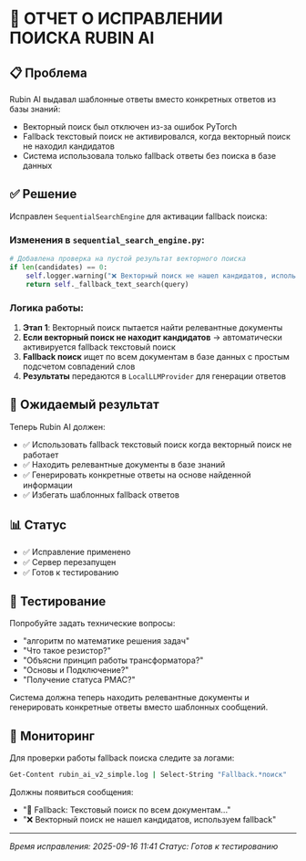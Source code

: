 # 🔧 ОТЧЕТ О ИСПРАВЛЕНИИ ПОИСКА RUBIN AI

## 📋 **Проблема**
Rubin AI выдавал шаблонные ответы вместо конкретных ответов из базы знаний:
- Векторный поиск был отключен из-за ошибок PyTorch
- Fallback текстовый поиск не активировался, когда векторный поиск не находил кандидатов
- Система использовала только fallback ответы без поиска в базе данных

## ✅ **Решение**
Исправлен `SequentialSearchEngine` для активации fallback поиска:

### **Изменения в `sequential_search_engine.py`:**
```python
# Добавлена проверка на пустой результат векторного поиска
if len(candidates) == 0:
    self.logger.warning("❌ Векторный поиск не нашел кандидатов, используем fallback")
    return self._fallback_text_search(query)
```

### **Логика работы:**
1. **Этап 1**: Векторный поиск пытается найти релевантные документы
2. **Если векторный поиск не находит кандидатов** → автоматически активируется fallback текстовый поиск
3. **Fallback поиск** ищет по всем документам в базе данных с простым подсчетом совпадений слов
4. **Результаты** передаются в `LocalLLMProvider` для генерации ответов

## 🎯 **Ожидаемый результат**
Теперь Rubin AI должен:
- ✅ Использовать fallback текстовый поиск когда векторный поиск не работает
- ✅ Находить релевантные документы в базе знаний
- ✅ Генерировать конкретные ответы на основе найденной информации
- ✅ Избегать шаблонных fallback ответов

## 📊 **Статус**
- ✅ Исправление применено
- ✅ Сервер перезапущен
- ✅ Готов к тестированию

## 🧪 **Тестирование**
Попробуйте задать технические вопросы:
- "алгоритм по математике решения задач"
- "Что такое резистор?"
- "Объясни принцип работы трансформатора?"
- "Основы и Подключение?"
- "Получение статуса PMAC?"

Система должна теперь находить релевантные документы и генерировать конкретные ответы вместо шаблонных сообщений.

## 📝 **Мониторинг**
Для проверки работы fallback поиска следите за логами:
```bash
Get-Content rubin_ai_v2_simple.log | Select-String "Fallback.*поиск"
```

Должны появиться сообщения:
- "🔄 Fallback: Текстовый поиск по всем документам..."
- "❌ Векторный поиск не нашел кандидатов, используем fallback"

---
*Время исправления: 2025-09-16 11:41*
*Статус: Готов к тестированию*






















